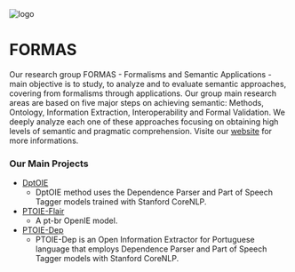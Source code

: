 <picture> 
 <img src="http://formas.ufba.br/uploads/Untitled-3.png" alt="logo">
</picture>

# FORMAS
Our research group FORMAS - Formalisms and Semantic Applications - main objective is to study, to analyze and to evaluate semantic approaches, covering from formalisms through applications. Our group main research areas are based on five major steps on achieving semantic: Methods, Ontology, Information Extraction, Interoperability and Formal Validation. We deeply analyze each one of these approaches focusing on obtaining high levels of semantic and pragmatic comprehension. Visite our [website](http://formas.ufba.br/) for more informations.


### Our Main Projects
* [DptOIE](https://github.com/FORMAS/DptOIE) 
  - DptOIE method uses the Dependence Parser and Part of Speech Tagger models trained with Stanford CoreNLP.
* [PTOIE-Flair](https://github.com/FORMAS/PTOIE-Flair)
  - A pt-br OpenIE model.
* [PTOIE-Dep](https://github.com/FORMAS/PTOIE-Dep)
  - PTOIE-Dep is an Open Information Extractor for Portuguese language that employs Dependence Parser and Part of Speech Tagger models with Stanford CoreNLP.




<!--
**Here are some ideas to get you started:**
🙋‍♀️ A short introduction - what is your organization all about?
🌈 Contribution guidelines - how can the community get involved?
👩‍💻 Useful resources - where can the community find your docs? Is there anything else the community should know?
🍿 Fun facts - what does your team eat for breakfast?
🧙 Remember, you can do mighty things with the power of [Markdown](https://docs.github.com/github/writing-on-github/getting-started-with-writing-and-formatting-on-github/basic-writing-and-formatting-syntax)
-->

